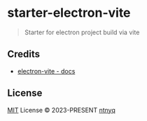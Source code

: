 # starter-electron-vite

> Starter for electron project build via vite

## Credits

- [electron-vite - docs](https://electron-vite.org)

## License

[MIT](./LICENSE) License © 2023-PRESENT [ntnyq](https://github.com/ntnyq)

